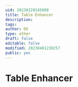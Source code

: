 ```yaml
---
uid: 20230329145808
title: Table Enhancer
description: 
tags: 
author: OS
type: other
draft: false
editable: false
modified: 20230401230257
public: yes
---
```


# Table Enhancer